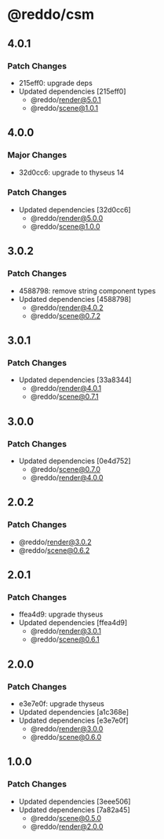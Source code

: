 # @reddo/csm

## 4.0.1

### Patch Changes

- 215eff0: upgrade deps
- Updated dependencies [215eff0]
  - @reddo/render@5.0.1
  - @reddo/scene@1.0.1

## 4.0.0

### Major Changes

- 32d0cc6: upgrade to thyseus 14

### Patch Changes

- Updated dependencies [32d0cc6]
  - @reddo/render@5.0.0
  - @reddo/scene@1.0.0

## 3.0.2

### Patch Changes

- 4588798: remove string component types
- Updated dependencies [4588798]
  - @reddo/render@4.0.2
  - @reddo/scene@0.7.2

## 3.0.1

### Patch Changes

- Updated dependencies [33a8344]
  - @reddo/render@4.0.1
  - @reddo/scene@0.7.1

## 3.0.0

### Patch Changes

- Updated dependencies [0e4d752]
  - @reddo/scene@0.7.0
  - @reddo/render@4.0.0

## 2.0.2

### Patch Changes

- @reddo/render@3.0.2
- @reddo/scene@0.6.2

## 2.0.1

### Patch Changes

- ffea4d9: upgrade thyseus
- Updated dependencies [ffea4d9]
  - @reddo/render@3.0.1
  - @reddo/scene@0.6.1

## 2.0.0

### Patch Changes

- e3e7e0f: upgrade thyseus
- Updated dependencies [a1c368e]
- Updated dependencies [e3e7e0f]
  - @reddo/render@3.0.0
  - @reddo/scene@0.6.0

## 1.0.0

### Patch Changes

- Updated dependencies [3eee506]
- Updated dependencies [7a82a45]
  - @reddo/scene@0.5.0
  - @reddo/render@2.0.0
